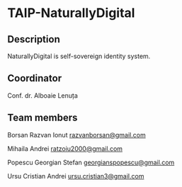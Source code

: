 # TAIP-NaturallyDigital

## Description
NaturallyDigital is self-sovereign identity system.

## Coordinator
Conf. dr. Alboaie Lenuța

## Team members
Borsan Razvan Ionut  razvanborsan@gmail.com

Mihaila Andrei  ratzoiu2000@gmail.com

Popescu Georgian Stefan  georgianspopescu@gmail.com

Ursu Cristian Andrei  ursu.cristian3@gmail.com
